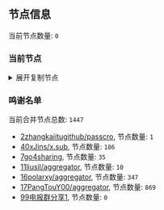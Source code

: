 
## 节点信息
当前节点数量: `0`
### 当前节点
<details>
  <summary>展开复制节点</summary>

    

</details>

### 鸣谢名单
当前合并节点总数: `1447`
- [2zhangkaiitugithub/passcro](https://github.com/zhangkaiitugithub/passcro), 节点数量: `1`
- [40xJins/x.sub](https://github.com/0xJins/x.sub), 节点数量: `186`
- [7go4sharing](https://github.com/go4sharing), 节点数量: `35`
- [11liusil/aggregator](https://github.com/liusil/aggregator), 节点数量: `10`
- [16polarxy/aggregator](https://github.com/polarxy/aggregator), 节点数量: `347`
- [17PangTouY00/aggregator](https://github.com/PangTouY00/aggregator), 节点数量: `869`
- [99电报群分享1](https://github.com/cdddbc/getAirport), 节点数量: `0`


